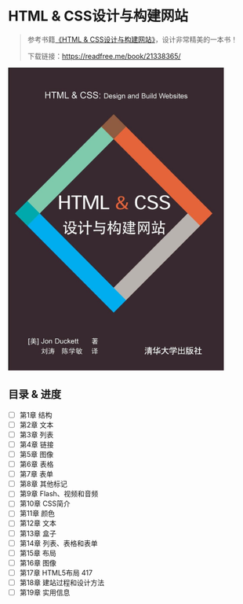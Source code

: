 # HTML & CSS设计与构建网站

> 参考书籍[《HTML & CSS设计与构建网站》](https://book.douban.com/subject/21338365/)，设计非常精美的一本书！
>
> 下载链接：<https://readfree.me/book/21338365/>

![1555325118211](assets/1555325118211.png)

## 目录 & 进度

- [ ] 第1章 结构
- [ ] 第2章 文本
- [ ] 第3章 列表
- [ ] 第4章 链接
- [ ] 第5章 图像
- [ ] 第6章 表格
- [ ] 第7章 表单
- [ ] 第8章 其他标记
- [ ] 第9章 Flash、视频和音频
- [ ] 第10章 CSS简介
- [ ] 第11章 颜色
- [ ] 第12章 文本
- [ ] 第13章 盒子
- [ ] 第14章 列表、表格和表单
- [ ] 第15章 布局
- [ ] 第16章 图像
- [ ] 第17章 HTML5布局 417
- [ ] 第18章 建站过程和设计方法
- [ ] 第19章 实用信息